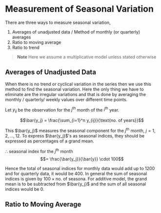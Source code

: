 # Measurement of Seasonal Variation 
There are three ways to measure seasonal variation, 
1. Averages of unadjusted data / Method of monthly (or quarterly) averages
2. Ratio to moving average 
3. Ratio to trend 

> **Note**
> Here we assume a multiplicative model unless stated otherwise 

## Averages of Unadjusted Data
When there is no trend or cyclical variation in the series then we use this method to find the seasonal variation. Here the only thing we have to eliminate are the irregular variations and that is done by averaging the monthly / quarterly/ weekly values over different time points. 

Let $y_{ij}$ be the observation for the $j^{\text{th}}$ month of the $i^{\text{th}}$ year.

$$\bar{y_j} = \frac{\sum_{i=1}^n y_{ij}}{\text{no. of years}}$$

This $\bar{y_j}$ measures the seasonal component for the $j^{\text{th}}$ month, $j = 1,2,...,12$. To express $\bar{y_j}$'s as seasonal indices, they should be expressed as percentages of a grand mean. 

$\therefore$ seasonal index for the $j^{\text{th}}$ month $$= \frac{\bar{y_j}}{\bar{y}} \cdot 100$$

Hence the total of seasonal indices for monthly data would add up to 1200 and for quarterly data, it would be 400. In general the sum of seasonal indices is given by $100 \times \text{no. of seasona}$. For additive model, the grand mean is to be subtracted from $\bar{y_j}$ and the sum of all seasonal indices would be $0$.

## Ratio to Moving Average

